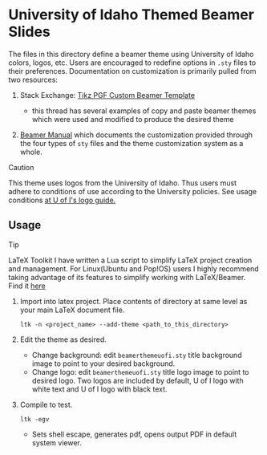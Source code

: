 # University of Idaho Themed Beamer Slides
The files in this directory define a beamer theme using University of Idaho colors, logos, etc. Users are encouraged to redefine options in `.sty` files to their preferences. Documentation on customization is primarily pulled from two resources:

1. Stack Exchange: [Tikz PGF Custom Beamer Template](https://tex.stackexchange.com/questions/146529/design-a-custom-beamer-theme-from-scratch)

    - this thread has several examples of copy and paste beamer themes which were used and modified to produce the desired theme
  
2. [Beamer Manual](https://www.beamer.plus/home.html) which documents the customization provided through the four types of `sty` files and the theme customization system as a whole.

>[!CAUTION]
> This theme uses logos from the University of Idaho. Thus users must adhere to conditions of use according to the University policies. See usage conditions [at U of I's logo guide.](https://www.uidaho.edu/brand/brand-style-guide#logo)

## Usage
>[!TIP] 
> LaTeX Toolkit
> I have written a Lua script to simplify LaTeX project creation and management. For Linux(Ubuntu and Pop!OS) users I highly recommend taking advantage of its features to simplify working with LaTeX/Beamer. Find it [here](https://github.com/grwells/latex-toolkit.git)

1. Import into latex project. Place contents of directory at same level as your main LaTeX document file.

    `ltk -n <project_name> --add-theme <path_to_this_directory>`

2. Edit the theme as desired.

    - Change background: edit `beamerthemeuofi.sty` title background image to point to your desired background.
    - Change logo: edit `beamerthemeuofi.sty` title logo image to point to desired logo. Two logos are included by default, U of I logo with white text and U of I logo with black text.

3. Compile to test.

    `ltk -egv`

    - Sets shell escape, generates pdf, opens output PDF in default system viewer.
